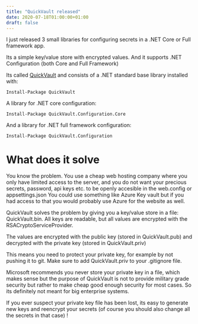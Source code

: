 ```yaml
---
title: "QuickVault released"
date: 2020-07-18T01:00:00+01:00
draft: false
---
```


I just released 3 small libraries for configuring secrets in a .NET Core or Full framework app.

Its a simple key/value store with encrypted values. And it supports .NET Configuration (both Core and Full Framework)

Its called [QuickVault](https://github.com/Jeern/QuickVault) and consists of a .NET standard base library installed with:

```
Install-Package QuickVault
```

A library for .NET core configuration:

```
Install-Package QuickVault.Configuration.Core
```

And a library for .NET full framework configuration:

```
Install-Package QuickVault.Configuration
```

# What does it solve

You know the problem. You use a cheap web hosting company where you only have limited access to the server, and you do not want your precious secrets, password, api keys etc. to be openly accesible in the web.config or appsettings.json You could use something like Azure Key vault but if you had access to that you would probably use Azure for the website as well.

QuickVault solves the problem by giving you a key/value store in a file: QuickVault.bin. All keys are readable, but all values are encrypted with the RSACryptoServiceProvider.

The values are encrypted with the public key (stored in QuickVault.pub) and decrypted with the private key (stored in QuickVault.priv)

This means you need to protect your private key, for example by not pushing it to git. Make sure to add QuickVault.priv to your .gitignore file.

Microsoft recommends you never store your private key in a file, which makes sense but the purpose of QuickVault is not to provide military grade security but rather to make cheap good enough security for most cases. So its definitely not meant for big enterprise systems.

If you ever suspect your private key file has been lost, its easy to generate new keys and reencrypt your secrets (of course you should also change all the secrets in that case) !